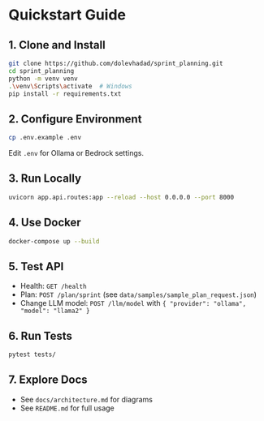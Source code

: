 # Quickstart Guide

## 1. Clone and Install
```bash
git clone https://github.com/dolevhadad/sprint_planning.git
cd sprint_planning
python -m venv venv
.\venv\Scripts\activate  # Windows
pip install -r requirements.txt
```

## 2. Configure Environment
```bash
cp .env.example .env
```
Edit `.env` for Ollama or Bedrock settings.

## 3. Run Locally
```bash
uvicorn app.api.routes:app --reload --host 0.0.0.0 --port 8000
```

## 4. Use Docker
```bash
docker-compose up --build
```

## 5. Test API
- Health: `GET /health`
- Plan: `POST /plan/sprint` (see `data/samples/sample_plan_request.json`)
- Change LLM model: `POST /llm/model` with `{ "provider": "ollama", "model": "llama2" }`

## 6. Run Tests
```bash
pytest tests/
```

## 7. Explore Docs
- See `docs/architecture.md` for diagrams
- See `README.md` for full usage
